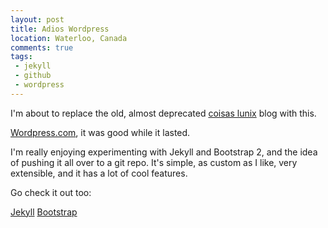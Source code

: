 ```yaml
---
layout: post
title: Adios Wordpress
location: Waterloo, Canada
comments: true
tags:
 - jekyll
 - github
 - wordpress
---
```


I'm about to replace the old, almost deprecated
[coisas lunix](http://fiorix.wordpress.com) blog with this.

[Wordpress.com](http://wordpress.com), it was good while it lasted.

I'm really enjoying experimenting with Jekyll and Bootstrap 2, and the idea
of pushing it all over to a git repo. It's simple, as custom as I like,
very extensible, and it has a lot of cool features.

Go check it out too:

<p><a class="btn btn-success" href="https://github.com/mojombo/jekyll">Jekyll</a>
<a class="btn btn-success" href="http://twitter.github.com/bootstrap/">Bootstrap</a></p>
